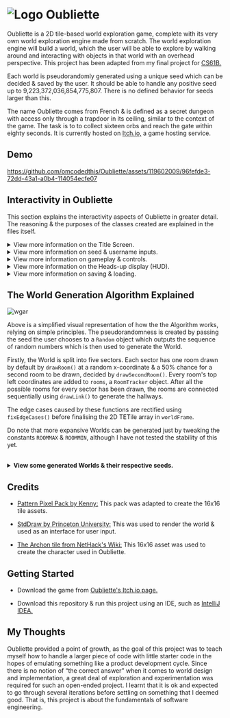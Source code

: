 # ![Logo](https://github.com/omcodedthis/Oubliette/assets/119602009/c3dd4cdc-5d42-4548-b76f-492201f411ff) Oubliette
Oubliette is a 2D tile-based world exploration game, complete with its very own world exploration engine made from scratch. The world exploration engine will build a world, which the user will be able to explore by walking around and interacting with objects in that world with an overhead perspective. This project has been adapted from my final project for [CS61B.](https://github.com/omcodedthis/CS61B-Scores)

Each world is pseudorandomly generated using a unique seed which can be decided & saved by the user. It should be able to handle any positive seed up to 9,223,372,036,854,775,807. There is no defined behavior for seeds larger than this. 

The name Oubliette comes from French & is defined as a secret dungeon with access only through a trapdoor in its ceiling, similar to the context of the game. The task is to to collect sixteen orbs and reach the gate within eighty seconds. It is currently hosted on [Itch.io,](https://itch.io/) a game hosting service.

## Demo
https://github.com/omcodedthis/Oubliette/assets/119602009/96fefde3-72dd-43a1-a0b4-114054ecfe07


## Interactivity in Oubliette
This section explains the interactivity aspects of Oubliette in greater detail. The reasoning & the purposes of the classes created are explained in the files itself.

<details>
<summary>View more information on the Title Screen.</summary>

![titlescreen](https://github.com/omcodedthis/Oubliette/assets/119602009/e8a8fa81-0bda-44c8-8982-ab56aa629f7a)

This screen shows the title of the game & the relevant menu options: start a new game, load a previous save or save & quit. If the user chooses to load a new game, the user can input their desired seed. This seed is then used pseudorandomly to generate a world (ie: the same seed will always generate the exact same world each run).

---------------------------------------------------------------------------------------------------------------------------------------------------------------------------------------------------------------------------------------------------
</details>

<details>
<summary>View more information on seed & username inputs.</summary>
  
![seedscreen](https://github.com/omcodedthis/Oubliette/assets/119602009/27019119-a124-4a48-8b52-728ff4ffc4e1)

![namescreen](https://github.com/omcodedthis/Oubliette/assets/119602009/4a46e7e6-ac4b-4d24-9d82-2770a8f3e9a9)

These screens asks the user for their desired seed & username. The seed can be any integer & the user denotes the end of the seed using an 's'. The username can be any valid keyboard input, '.' denotes the end.

---------------------------------------------------------------------------------------------------------------------------------------------------------------------------------------------------------------------------------------------------
</details>

<details>
<summary>View more information on gameplay & controls. </summary>

![gameplayscreen](https://github.com/omcodedthis/Oubliette/assets/119602009/e27352c7-76ab-4a3c-835d-43036d435757)

Using the seed, a world is generated, placing the sacred Orbs & Gate in random positions. The user is then placed on a random FLOOR tile & the countdown timer starts. The user controls the character using the "WASD" keys & picks up the orbs by going towards the tile. Once all the orbs have been collected, the user has to go towards the Gate to win the game within the time limit to view the "Win" screen, where their time & seed is shown. If the user is unable to collect all the orbs & reach the Gate, the "Lose" screen is shown.

This project uses [StdDraw](https://introcs.cs.princeton.edu/java/stdlib/javadoc/StdDraw.html) to handle user input. This results in a couple of limitations:

* StdDraw does not support key combinations. ":Q" means ":" followed by "Q".
* It can only register key presses that result in a char. This means any unicode character will be fine but keys such as the arrow keys and escape will not work.

---------------------------------------------------------------------------------------------------------------------------------------------------------------------------------------------------------------------------------------------------
</details>

<details>
<summary>View more information on the Heads-up display (HUD).</summary>
  
![HUD](https://github.com/omcodedthis/Oubliette/assets/119602009/bf68fdd4-289d-42d7-95de-a00b7d31a6cf)

The HUD provides additional information that is useful to the user. This is split into 4 components. The description of a given tile when the user mouses-over a tile, the username chosen by the user, the time left & the number of orbs collected.

---------------------------------------------------------------------------------------------------------------------------------------------------------------------------------------------------------------------------------------------------
</details>

<details>
<summary>View more information on saving & loading.</summary> 

![savescreen](https://github.com/omcodedthis/Oubliette/assets/119602009/dfddb3ee-a502-469a-8c1f-5e3134102b58)

Oubliette has the ability to save the state of the world while exploring, as well as to subsequently load the world into the exact state it was in when last saved. When the user restarts Oubliette and presses L, the world loaded is exactly the same state as it was before the world was terminated. The command “:Q” saves the data to world_save.txt which is created in the current working directory and completely terminates the program. The user is shown a "successful save" screen upon saving.

---------------------------------------------------------------------------------------------------------------------------------------------------------------------------------------------------------------------------------------------------
</details>

## The World Generation Algorithm Explained

![wgar](https://github.com/omcodedthis/Oubliette/assets/119602009/8b163d97-5217-4fff-8f55-a5b1d08f2391)

Above is a simplified visual representation of how the the Algorithm works, relying on simple principles. The pseudorandomness is created by passing the seed the user chooses to a `Random` object which outputs the sequence of random numbers which is then used to generate the World.

Firstly, the World is split into five sectors. Each sector has one room drawn by default by `drawRoom()` at a random x-coordinate & a 50% chance for a second room to be drawn, decided by `drawSecondRoom()`. Every room's top left coordinates are added to `rooms`,  a `RoomTracker` object. After all the possible rooms for every sector has been drawn, the rooms are connected sequentially using `drawLink()` to generate the hallways. 

The edge cases caused by these functions are rectified using `fixEdgeCases()` before finalising the 2D TETile array in `worldFrame`.

Do note that more expansive Worlds can be generated just by tweaking the constants `ROOMMAX` & `ROOMMIN`, although I have not tested the stability of this yet.

<br>
<details>
<summary><b>View some generated Worlds & their respective seeds.</b></summary>

<br>

**Seed: 43095430**
![w0](https://github.com/omcodedthis/Oubliette/assets/119602009/6109a971-6998-44e3-ae32-a5e997642376)

**Seed: 78459393**
![w1](https://github.com/omcodedthis/Oubliette/assets/119602009/6b794802-4a5b-425f-a8b2-dd74846f96c6)

**Seed: 80923490**
![w2](https://github.com/omcodedthis/Oubliette/assets/119602009/7b61e381-8fe9-45d8-8a40-3e2470f001f0)

**Seed: 39504394**
![w3](https://github.com/omcodedthis/Oubliette/assets/119602009/2a882156-735d-4ff1-bc03-ae5389ae5de1)

**Seed: 14092325**
![w4](https://github.com/omcodedthis/Oubliette/assets/119602009/8a772144-1f1a-4517-88b2-4e1e70ab7a92)

---------------------------------------------------------------------------------------------------------------------------------------------------------------------------------------------------------------------------------------------------
</details>


## Credits
* [Pattern Pixel Pack by Kenny:](https://www.kenney.nl/assets/pattern-pack-pixel) This pack was adapted to create the 16x16 tile assets.

* [StdDraw by Princeton University:](https://introcs.cs.princeton.edu/java/stdlib/javadoc/StdDraw.html) This was used to render the world & used as an interface for user input. 

* [The Archon tile from NetHack's Wiki:](https://nethackwiki.com/wiki/File:Archon.png) This 16x16 asset was used to create the character used in Oubliette.


## Getting Started
* Download the game from [Oubliette's Itch.io page.](https://oubliettegame.itch.io/oubliette)

* Download this repository & run this project using an IDE, such as [IntelliJ IDEA.](https://www.jetbrains.com/idea/)


## My Thoughts
Oubliette provided a point of growth, as the goal of this project was to teach myself how to handle a larger piece of code with little starter code in the hopes of emulating something like a product development cycle. Since there is no notion of “the correct answer” when it comes to world design and implementation, a great deal of exploration and experimentation was required for such an open-ended project. I learnt that it is ok and expected to go through several iterations before settling on something that I deemed good. That is, this project is about the fundamentals of software engineering.
